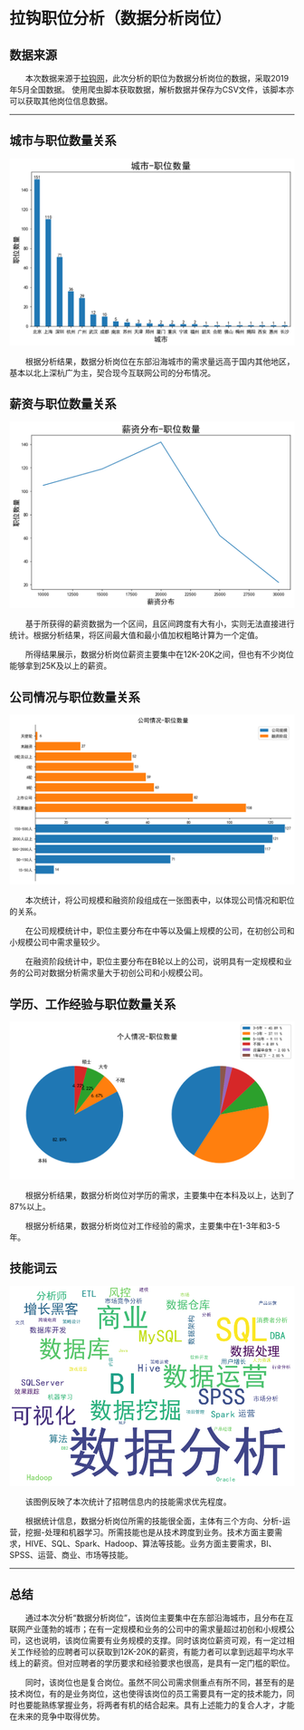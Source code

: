 # 拉钩职位分析（数据分析岗位）

## 数据来源

&emsp;&emsp;本次数据来源于[拉钩网](https://www.lagou.com)，此次分析的职位为数据分析岗位的数据，采取2019年5月全国数据。
使用爬虫脚本获取数据，解析数据并保存为CSV文件，该脚本亦可以获取其他岗位信息数据。

---

## 城市与职位数量关系

![image](https://raw.githubusercontent.com/PipePlant/lagou_positions_analysis/master/images/city_positions.png?raw=true)

&emsp;&emsp;根据分析结果，数据分析岗位在东部沿海城市的需求量远高于国内其他地区，基本以北上深杭广为主，契合现今互联网公司的分布情况。

## 薪资与职位数量关系

![image](https://raw.githubusercontent.com/PipePlant/lagou_positions_analysis/master/images/salary_positions.png)

&emsp;&emsp;基于所获得的薪资数据为一个区间，且区间跨度有大有小，实则无法直接进行统计。根据分析结果，将区间最大值和最小值加权粗略计算为一个定值。

&emsp;&emsp;所得结果展示，数据分析岗位薪资主要集中在12K-20K之间，但也有不少岗位能够拿到25K及以上的薪资。

## 公司情况与职位数量关系

![image](https://raw.githubusercontent.com/PipePlant/lagou_positions_analysis/master/images/company_positions.png)

&emsp;&emsp;本次统计，将公司规模和融资阶段组成在一张图表中，以体现公司情况和职位的关系。

&emsp;&emsp;在公司规模统计中，职位主要分布在中等以及偏上规模的公司，在初创公司和小规模公司中需求量较少。

&emsp;&emsp;在融资阶段统计中，职位主要分布在B轮以上的公司，说明具有一定规模和业务的公司对数据分析需求量大于初创公司和小规模公司。

## 学历、工作经验与职位数量关系

![image](https://raw.githubusercontent.com/PipePlant/lagou_positions_analysis/master/images/person_info_positions.png)

&emsp;&emsp;根据分析结果，数据分析岗位对学历的需求，主要集中在本科及以上，达到了87%以上。

&emsp;&emsp;根据分析结果，数据分析岗位对工作经验的需求，主要集中在1-3年和3-5年。

## 技能词云
![image](https://raw.githubusercontent.com/PipePlant/lagou_positions_analysis/master/images/skills.png)

&emsp;&emsp;该图例反映了本次统计了招聘信息内的技能需求优先程度。

&emsp;&emsp;根据统计信息，数据分析岗位所需的技能很全面，主体有三个方向、分析-运营，挖掘-处理和机器学习。所需技能也是从技术跨度到业务。技术方面主要需求，HIVE、SQL、Spark、Hadoop、算法等技能。业务方面主要需求，BI、SPSS、运营、商业、市场等技能。

---

## 总结

&emsp;&emsp;通过本次分析“数据分析岗位”，该岗位主要集中在东部沿海城市，且分布在互联网产业蓬勃的城市；在有一定规模和业务的公司中的需求量超过初创和小规模公司，这也说明，该岗位需要有业务规模的支撑。同时该岗位薪资可观，有一定过相关工作经验的应聘者可以获取到12K-20K的薪资，有能力者可以拿到远超平均水平线上的薪资。但对应聘者的学历要求和经验要求也很高，是具有一定门槛的职位。

&emsp;&emsp;同时，该岗位也是复合岗位。虽然不同公司需求侧重点有所不同，甚至有的是技术岗位，有的是业务岗位，这也使得该岗位的员工需要具有一定的技术能力，同时也要能熟练掌握业务，将两者有机的结合起来。具有上述能力的复合人才，才能在未来的竞争中取得优势。
